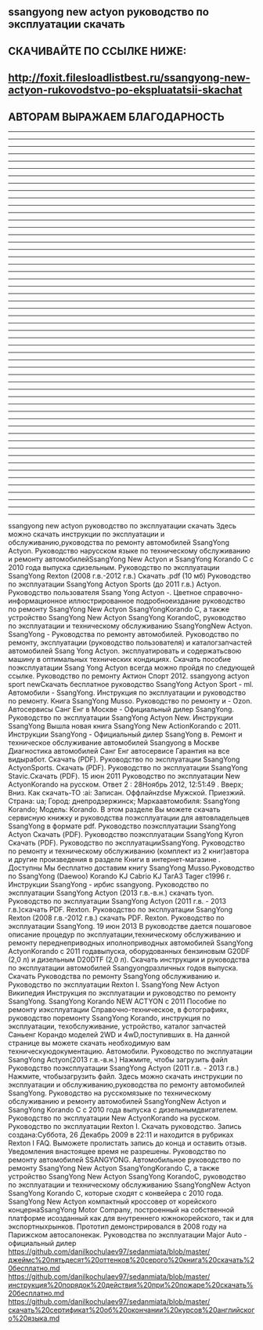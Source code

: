 ssangyong new actyon руководство по эксплуатации скачать
--------------------------------------------------
СКАЧИВАЙТЕ ПО ССЫЛКЕ НИЖЕ:
--------------------------------------------------
http://foxit.filesloadlistbest.ru/ssangyong-new-actyon-rukovodstvo-po-ekspluatatsii-skachat
--------------------------------------------------
АВТОРАМ ВЫРАЖАЕМ БЛАГОДАРНОСТЬ
--------------------------------------------------
--------------------------------------------------
--------------------------------------------------
--------------------------------------------------
--------------------------------------------------
--------------------------------------------------
--------------------------------------------------
--------------------------------------------------
--------------------------------------------------
--------------------------------------------------
--------------------------------------------------
--------------------------------------------------
--------------------------------------------------
--------------------------------------------------
--------------------------------------------------
--------------------------------------------------
--------------------------------------------------
--------------------------------------------------
--------------------------------------------------
--------------------------------------------------
--------------------------------------------------
--------------------------------------------------
--------------------------------------------------
--------------------------------------------------
--------------------------------------------------
--------------------------------------------------
--------------------------------------------------
--------------------------------------------------
--------------------------------------------------
--------------------------------------------------
--------------------------------------------------
--------------------------------------------------
--------------------------------------------------
--------------------------------------------------
--------------------------------------------------
--------------------------------------------------
--------------------------------------------------
--------------------------------------------------
--------------------------------------------------
--------------------------------------------------
--------------------------------------------------
--------------------------------------------------
--------------------------------------------------
--------------------------------------------------
--------------------------------------------------
--------------------------------------------------
--------------------------------------------------
--------------------------------------------------
--------------------------------------------------
--------------------------------------------------
--------------------------------------------------
--------------------------------------------------
--------------------------------------------------
--------------------------------------------------
ssangyong new actyon руководство по эксплуатации скачать Здесь можно скачать инструкции по эксплуатации и обслуживанию,руководства по ремонту автомобилей SsangYong Actyon.  Руководство нарусском языке по техническому обслуживанию и ремонту автомобилейSsangYong New Actyon и SsangYong Korando C с 2010 года выпуска сдизельным. Руководство по эксплуатации SsangYong Rexton (2008 г.в.-2012 г.в.) Скачать .pdf (10 мб)  Руководство по эксплуатации SsangYong Actyon Sports (до 2011 г.в.) Actyon. Руководство пользователя Ssang Yong Actyon -. Цветное справочно-информационное иллюстрированное подробноеиздание руководство по ремонту SsangYong New Actyon  SsangYongKorando C, а также устройство SsangYong New Actyon  SsangYong KorandoC, руководство по эксплуатации и техническому обслуживанию SsangYongNew Actyon. SsangYong - Руководства по ремонту автомобилей. Руководство по ремонту, эксплуатации (руководство пользователя) и каталогзапчастей автомобилей Ssang Yong Actyon.  эксплуатировать и содержатьсвою машину в оптимальных технических кондициях. Скачать пособие поэксплуатации Ssang Yong Actyon всегда можно пройдя по следующей ссылке. Руководство по ремонту Актион Спорт 2012. ssangyong actyon sport newСкачать бесплатное руководство SsangYong Actyon Sport - ml. Автомобили - SsangYong. Инструкция по эксплуатации и руководство по ремонту. Книга SsangYong Musso. Руководство по ремонту и  - Ozon. Автосервисы Санг Енг в Москве - Официальный дилер SsangYong. Руководство по эксплуатации SsangYong Actyon New. Инструкции  SsangYong
Вышла новая книга SsangYong New ActionKorando с 2011. Инструкции  SsangYong - Официальный дилер SsangYong в. Ремонт и техническое обслуживание автомобилей Ssangyong в Москве Диагностика автомобилей Санг Енг автосервисе  Гарантия на все видыработ.  Скачать (PDF). Руководство по эксплуатации SsangYong ActyonSports. Скачать (PDF). Руководство по эксплуатации SsangYong Stavic.Скачать (PDF). 15 июн 2011  Руководство по эксплуатации New ActyonKorando на русском.  Ответ 2 : 28Ноябрь 2012, 12:51:49 . Вверх; Вниз. Как скачать-ТО :ai: Записан. Оффлайнzdse Мужской. Приезжий. Страна: ua; Город: днепродзержинск; Маркаавтомобиля: SsangYong Korando; Модель: Korando. В этом разделе Вы можете скачать сервисную книжку и руководства поэксплуатации для автовладельцев SsangYong в формате pdf. Руководство поэксплуатации SsangYong Actyon Скачать (PDF). Руководство поэксплуатации SsangYong Kyron Скачать (PDF). Руководство по эксплуатацииSsangYong. Руководство по ремонту и техническому обслуживанию (комплект из 2 книг)автора и другие произведения в разделе Книги в интернет-магазине . Доступны  Мы бесплатно доставим книгу SsangYong Musso.Руководство по  SsangYong (Daewoo) Korando KJ  Cabrio KJ  ТагАЗ Tager с1996 г. Инструкции SsangYong - ирбис ssangyong. Руководство по эксплуатации SsangYong Actyon (2013 г.в.-в.н.) скачать tyon. Руководство по эксплуатации SsangYong Actyon (2011 г.в. - 2013 г.в.)скачать PDF. Rexton. Руководство по эксплуатации SsangYong Rexton (2008 г.в.-2012 г.в.) скачать PDF. Rexton. Руководство по эксплуатации SsangYong. 19 июн 2013  В руководстве дается пошаговое описание процедур по эксплуатации,техническому обслуживанию и ремонту переднеприводных иполноприводных автомобилей SsangYong ActyonKorando с 2011 годавыпуска, оборудованных бензиновым G20DF (2,0 л) и дизельным D20DTF (2,0 л). Скачать инструкции и руководства по эксплуатации автомобилей Ssangyongразличных годов выпуска. Скачать Руководства по ремонту SsangYong обслуживанию и. Руководство по эксплуатации Rexton I. SsangYong New Actyon  Википедия
Инструкция по эксплуатации и руководство по ремонту SsangYong. SsangYong Korando  NEW ACTYON с 2011 Пособие по ремонту иэксплуатации  Справочно-техническое, в фотографиях, руководство поремонту SsangYong Korando, инструкция по эксплуатации, техобслуживание, устройство, каталог запчастей Саньенг Корандо моделей 2WD и 4wD,поступивших в. На данной странице вы можете скачать необходимую вам техническуюдокументацию. Автомобили. Руководство по эксплуатации SsangYong Actyon(2013 г.в.-в.н.) Нажмите, чтобы загрузить файл  Руководство поэксплуатации SsangYong Actyon (2011 г.в. - 2013 г.в.) Нажмите, чтобызагрузить файл. Здесь можно скачать инструкции по эксплуатации и обслуживанию,руководства по ремонту автомобилей SsangYong.  Руководство на русскомязыке по техническому обслуживанию и ремонту автомобилей SsangYongNew Actyon и SsangYong Korando C с 2010 года выпуска с дизельнымдвигателем. Руководство по эксплуатации New ActyonKorando на русском. Руководство по эксплуатации Rexton I. Скачать руководство. Запись создана:Суббота, 26 Декабрь 2009 в 22:11 и находится в рубриках Rexton I FAQ. Выможете пролистать запись до конца и оставить отзыв. Уведомления внастоящее время не разрешены. Руководство по ремонту автомобилей SSANGYONG. Автомобильное руководство по ремонту SsangYong New Actyon  SsangYongKorando C, а также устройство SsangYong New Actyon  SsangYong KorandoC, руководство по эксплуатации и техническому обслуживанию SsangYongNew Actyon  SsangYong Korando C, которые сходят с конвейера с 2010 года. SsangYong New Actyon  компактный кроссовер от корейского концернаSsangYong Motor Company, построенный на собственной платформе исозданный как для внутреннего южнокорейского, так и для экспортныхрынков. Прототип демонстрировался в 2008 году на Парижском автосалонекак. Руководства по эксплуатации  Major Auto - официальный дилер
https://github.com/danilkochulaev97/sedanmiata/blob/master/джеймс%20пятьдесят%20оттенков%20серого%20книга%20скачать%20бесплатно.md
https://github.com/danilkochulaev97/sedanmiata/blob/master/инструкция%20порядок%20действия%20при%20пожаре%20скачать%20бесплатно.md
https://github.com/danilkochulaev97/sedanmiata/blob/master/скачать%20сертификат%20об%20окончании%20курсов%20английского%20языка.md